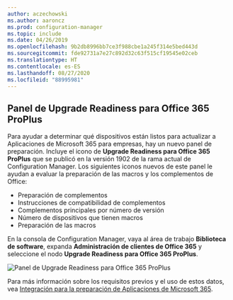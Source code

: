 ```yaml
---
author: aczechowski
ms.author: aaroncz
ms.prod: configuration-manager
ms.topic: include
ms.date: 04/26/2019
ms.openlocfilehash: 9b2db8996bb7ce3f988cbe1a245f314e5bed443d
ms.sourcegitcommit: fde92731a7e27c892d32c63f515cf19545e02ceb
ms.translationtype: HT
ms.contentlocale: es-ES
ms.lasthandoff: 08/27/2020
ms.locfileid: "88995981"
---
```

## <a name="office-365-proplus-upgrade-readiness-dashboard"></a><a name="bkmk_o365"></a> Panel de Upgrade Readiness para Office 365 ProPlus

<!--4021125-->
Para ayudar a determinar qué dispositivos están listos para actualizar a Aplicaciones de Microsoft 365 para empresas, hay un nuevo panel de preparación. Incluye el icono de **Upgrade Readiness para Office 365 ProPlus** que se publicó en la versión 1902 de la rama actual de Configuration Manager. Los siguientes iconos nuevos de este panel le ayudan a evaluar la preparación de las macros y los complementos de Office:

- Preparación de complementos
- Instrucciones de compatibilidad de complementos
- Complementos principales por número de versión
- Número de dispositivos que tienen macros
- Preparación de las macros

En la consola de Configuration Manager, vaya al área de trabajo **Biblioteca de software**, expanda **Administración de clientes de Office 365** y seleccione el nodo **Upgrade Readiness para Office 365 ProPlus**.

![Panel de Upgrade Readiness para Office 365 ProPlus](../../media/4021125-o365-dashboard.png)

Para más información sobre los requisitos previos y el uso de estos datos, vea [Integración para la preparación de Aplicaciones de Microsoft 365](https://docs.microsoft.com/sccm/sum/deploy-use/office-365-dashboard#bkmk_o365_readiness).
